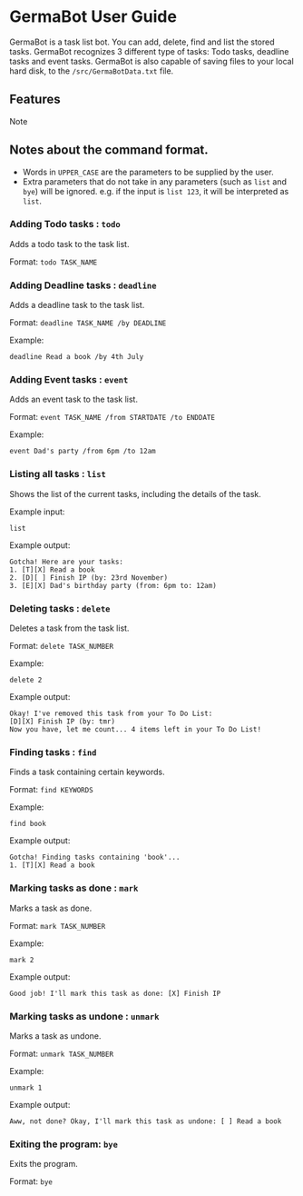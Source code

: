 # GermaBot User Guide

GermaBot is a task list bot. You can add, delete, find and list the stored tasks. GermaBot recognizes 3 different type 
of tasks: Todo tasks, deadline tasks and event tasks. 
GermaBot is also capable of saving files to your local hard disk, to the `/src/GermaBotData.txt` file.

## Features 

> [!NOTE]
> ## Notes about the command format.
> - Words in `UPPER_CASE` are the parameters to be supplied by the user.
> - Extra parameters that do not take in any parameters (such as `list` and `bye`) will be ignored. 
> e.g. if the input is `list 123`, it will be interpreted as `list`.


    
### Adding Todo tasks : `todo`
Adds a todo task to the task list.

Format: `todo TASK_NAME`

### Adding Deadline tasks : `deadline` 
Adds a deadline task to the task list. 

Format: `deadline TASK_NAME /by DEADLINE`

Example:
```
deadline Read a book /by 4th July
```

### Adding Event tasks : `event`
Adds an event task to the task list. 

Format: `event TASK_NAME /from STARTDATE /to ENDDATE`

Example:
```
event Dad's party /from 6pm /to 12am
```

### Listing all tasks : `list`
Shows the list of the current tasks, including the details of the task.

Example input:
```
list 
```
Example output:
```
Gotcha! Here are your tasks:
1. [T][X] Read a book
2. [D][ ] Finish IP (by: 23rd November)
3. [E][X] Dad's birthday party (from: 6pm to: 12am)
```

### Deleting tasks : `delete`
Deletes a task from the task list.

Format: `delete TASK_NUMBER`

Example:
```
delete 2
```
Example output:
```
Okay! I've removed this task from your To Do List:
[D][X] Finish IP (by: tmr)
Now you have, let me count... 4 items left in your To Do List!
```

### Finding tasks : `find`
Finds a task containing certain keywords.

Format: `find KEYWORDS`

Example:
```
find book
```
Example output:
```
Gotcha! Finding tasks containing 'book'...
1. [T][X] Read a book
```

### Marking tasks as done : `mark`
Marks a task as done. 

Format: `mark TASK_NUMBER`

Example: 
```
mark 2
```
Example output:
```
Good job! I'll mark this task as done: [X] Finish IP
```

### Marking tasks as undone : `unmark`
Marks a task as undone.

Format: `unmark TASK_NUMBER`

Example:
```
unmark 1
```
Example output:
```
Aww, not done? Okay, I'll mark this task as undone: [ ] Read a book
```

### Exiting the program: `bye`
Exits the program.

Format: `bye`
